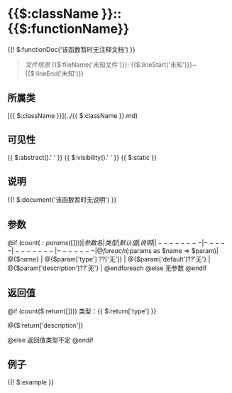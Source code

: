 # {{$:className }}::{{$:functionName}}

{{! $:functionDoc('该函数暂时无注释文档') }}

> *文件信息* {{$:fileName('未知文件')}}: {{$:lineStart('未知')}}~{{$:lineEnd('未知')}}

## 所属类 

[{{ $:className }}](../{{ $:className }}.md)

## 可见性

{{ $:abstract().' ' }} {{ $:visibility().' '  }} {{ $:static }}

## 说明

{{! $:document('该函数暂时无说明') }}


## 参数

@if (count($:params([])))
| 参数名 | 类型 | 默认值 | 说明 |
|--------|-----|-------|-------|
@foreach ($:params as $name => $param)| @{$name} |  @{$param['type'] ??['无']} | @{$param['default']??'无'} | @{$param['description']??'无'} |
@endforeach
@else
无参数
@endif

## 返回值
@if (count($:return([])))
类型：{{ $:return['type'] }}

@{$:return['description']}

@else
返回值类型不定
@endif

## 例子

{{! $:example }}